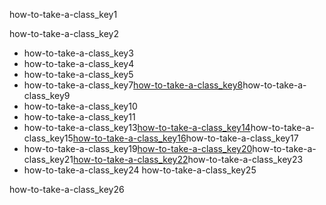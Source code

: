 how-to-take-a-class_key1


how-to-take-a-class_key2


* how-to-take-a-class_key3
* how-to-take-a-class_key4
* how-to-take-a-class_key5
* how-to-take-a-class_key7[how-to-take-a-class_key8](https://youtu.be/Lha-WlS2Hkg)how-to-take-a-class_key9
* how-to-take-a-class_key10
* how-to-take-a-class_key11
* how-to-take-a-class_key13[how-to-take-a-class_key14](https://www.merakilearn.org/course/152/exercise/3719)how-to-take-a-class_key15[how-to-take-a-class_key16](https://www.merakilearn.org/course/152/exercise/3720)how-to-take-a-class_key17
* how-to-take-a-class_key19[how-to-take-a-class_key20](https://youtu.be/UN3us4vDHhc)how-to-take-a-class_key21[how-to-take-a-class_key22](https://youtu.be/UN3us4vDHhc)how-to-take-a-class_key23
* how-to-take-a-class_key24
how-to-take-a-class_key25


how-to-take-a-class_key26

